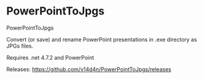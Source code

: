 # PowerPointToJpgs
PowerPointToJpgs

Convert (or save) and rename PowerPoint presentations in .exe directory as JPGs files.

Requires .net 4.7.2 and PowerPoint

Releases: https://github.com/v14d4n/PowerPointToJpgs/releases
